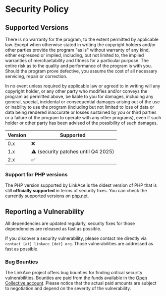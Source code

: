 # Security Policy

## Supported Versions

There is no warranty for the program, to the extent permitted by applicable law. Except when otherwise stated in 
writing the copyright holders and/or other parties provide the program "as is" without warranty of any kind, 
either expressed or implied, including, but not limited to, the implied warranties of merchantability and fitness for 
a particular purpose. The entire risk as to the quality and performance of the program is with you. Should the program 
prove defective, you assume the cost of all necessary servicing, repair or correction.

In no event unless required by applicable law or agreed to in writing will any copyright holder, or any other party who 
modifies and/or conveys the program as permitted above, be liable to you for damages, including any general, special, 
incidental or consequential damages arising out of the use or inability to use the program (including but not limited 
to loss of data or data being rendered inaccurate or losses sustained by you or third parties or a failure of the 
program to operate with any other programs), even if such holder or other party has been advised of the possibility 
of such damages.

| Version | Supported                                  |
|---------|--------------------------------------------|
| 0.x     | :x:                                        |
| 1.x     | :warning: (security patches until Q4 2025) |
| 2.x     | :white_check_mark:                         |


### Support for PHP versions

The PHP version supported by LinkAce is the oldest version of PHP that is still **officially supported** in terms of
security fixes. You can check the currently supported versions on [php.net](https://www.php.net/supported-versions.php).


## Reporting a Vulnerability

All dependencies are updated regularly, security fixes for those dependencies are released as fast as possible.

If you discover a security vulnerability, please contact me directly via `contact [at] linkace [dot] org`. Those
vulnerabilities are addressed as fast as possible.

### Bug Bounties

The LinkAce project offers bug bounties for finding critical security vulnerabilities. Bounties are paid from the funds 
available in the [Open Collective account](https://opencollective.com/linkace). Please notice that the actual paid 
amounts are subject to negotiation and depend on the severity of the vulnerability.
